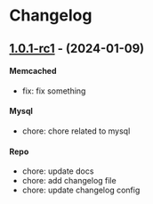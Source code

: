 # Changelog


## [1.0.1-rc1](https://code.corp.com/repo/releases/tag/v1.0.1-rc1) - (2024-01-09)

#### Memcached

- fix:  fix something 

#### Mysql

- chore:  chore related to mysql 

#### Repo

- chore:  update docs 
- chore:  add changelog file 
- chore:  update changelog config 

